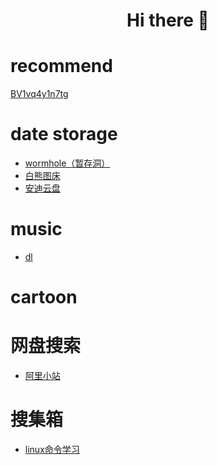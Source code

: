 <h1 align='center'>
  Hi there 👋
</h1>

# recommend
[BV1vq4y1n7tg](http://b23.tv/gePwMf)

# date storage
+ [wormhole（暂存洞）](https://wormhole.app/?utm_source=homescreen)
+ [白熊图床](https://pic.baixiongz.com/)
+ [安迪云盘](https://pan.adycloud.com/home?path=%2F)

# music
+ [dl](https://raw.githubusercontent.com/ICWJW/icwjw.github.io/gh-pages/book/music/dl)

# cartoon

# 网盘搜索
+ [阿里小站](https://raw.githubusercontent.com/ICWJW/icwjw.github.io/gh-pages/book/%E7%BD%91%E7%9B%98%E6%90%9C%E7%B4%A2)

# 搜集箱
+ [linux命令学习](https://raw.githubusercontent.com/ICWJW/icwjw.github.io/gh-pages/book/linux%20%E5%91%BD%E4%BB%A4)
